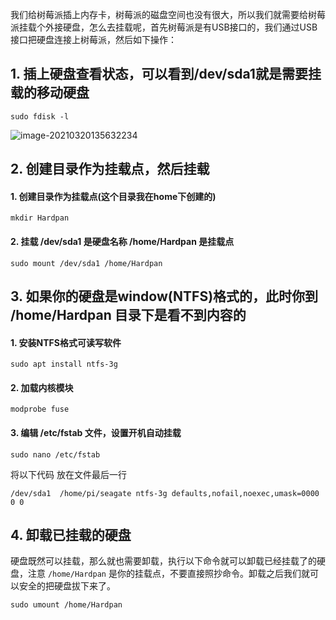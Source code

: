 我们给树莓派插上内存卡，树莓派的磁盘空间也没有很大，所以我们就需要给树莓派挂载个外接硬盘，怎么去挂载呢，首先树莓派是有USB接口的，我们通过USB接口把硬盘连接上树莓派，然后如下操作：

## 1. 插上硬盘查看状态，可以看到/dev/sda1就是需要挂载的移动硬盘
```shell
sudo fdisk -l
```


![image-20210320135632234](https://static.jindll.com/notes/image-20210320135632234.png)

## 2. 创建目录作为挂载点，然后挂载

#### 1. 创建目录作为挂载点(这个目录我在home下创建的)

```shell
mkdir Hardpan
```

#### 2. 挂载 /dev/sda1 是硬盘名称 /home/Hardpan 是挂载点

```shell
sudo mount /dev/sda1 /home/Hardpan
```

## 3. 如果你的硬盘是window(NTFS)格式的，此时你到 /home/Hardpan 目录下是看不到内容的

#### 1. 安装NTFS格式可读写软件

```shell
sudo apt install ntfs-3g
```

#### 2. 加载内核模块

```shell
modprobe fuse
```

#### 3. 编辑 /etc/fstab 文件，设置开机自动挂载

```shell
sudo nano /etc/fstab
```

将以下代码 放在文件最后一行

```
/dev/sda1  /home/pi/seagate ntfs-3g defaults,nofail,noexec,umask=0000 0 0
```

## 4. 卸载已挂载的硬盘

硬盘既然可以挂载，那么就也需要卸载，执行以下命令就可以卸载已经挂载了的硬盘，注意 `/home/Hardpan` 是你的挂载点，不要直接照抄命令。卸载之后我们就可以安全的把硬盘拔下来了。

```shell
sudo umount /home/Hardpan
```
